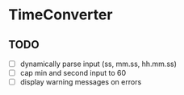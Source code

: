 # TimeConverter

## TODO

- [ ] dynamically parse input (ss, mm.ss, hh.mm.ss)
- [ ] cap min and second input to 60
- [ ] display warning messages on errors
